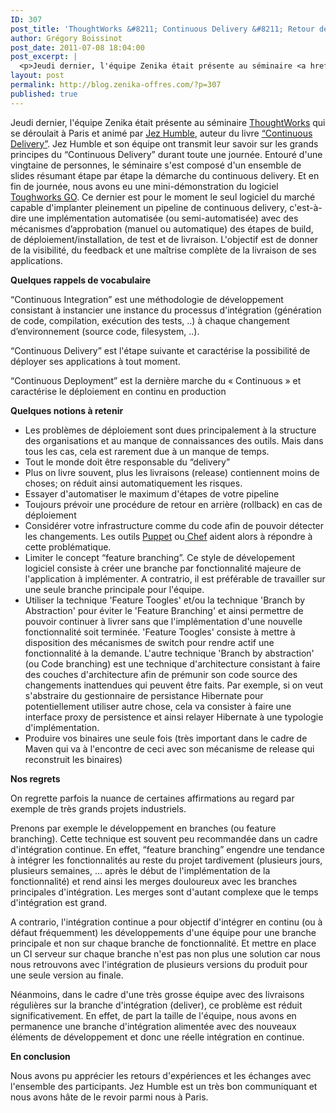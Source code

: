 ```yaml
---
ID: 307
post_title: 'ThoughtWorks &#8211; Continuous Delivery &#8211; Retour de conférence'
author: Grégory Boissinot
post_date: 2011-07-08 18:04:00
post_excerpt: |
  <p>Jeudi dernier, l'équipe Zenika était présente au séminaire <a href="www.thoughtworks.com/">ThoughtWorks</a> qui se déroulait à Paris et  animé par <a href="http://jezhumble.net/">Jez Humble</a>, auteur du livre <a href="http://www.amazon.com/gp/product/0321601912?tag=contindelive-20">“Continuous Delivery”</a>. Jez Humble et son équipe ont transmit leur savoir sur les grands principes du “Continuous Delivery” durant toute une journée. Entouré d'une vingtaine de personnes, le séminaire s'est composé d'un ensemble de slides résumant  étape par étape la démarche du continuous delivery. Et en fin de journée, nous avons eu une mini-démonstration du logiciel <a href="http://www.thoughtworks-studios.com/go-agile-release-management">Toughworks GO</a>. Ce dernier est pour le moment le seul logiciel du marché capable d'implanter pleinement un pipeline de continuous delivery, c'est-à-dire une implémentation automatisée (ou semi-automatisée) avec des mécanismes d’approbation (manuel ou automatique) des étapes de build, de déploiement/installation, de test et de livraison. L'objectif est de donner de la visibilité, du feedback et une maîtrise complète de la livraison de ses applications.</p>
layout: post
permalink: http://blog.zenika-offres.com/?p=307
published: true
---
```

<p>Jeudi dernier, l'équipe Zenika était présente au séminaire <a href="www.thoughtworks.com/">ThoughtWorks</a> qui se déroulait à Paris et  animé par <a href="http://jezhumble.net/">Jez Humble</a>, auteur du livre <a href="http://www.amazon.com/gp/product/0321601912?tag=contindelive-20">“Continuous Delivery”</a>. Jez Humble et son équipe ont transmit leur savoir sur les grands principes du “Continuous Delivery” durant toute une journée. Entouré d'une vingtaine de personnes, le séminaire s'est composé d'un ensemble de slides résumant  étape par étape la démarche du continuous delivery. Et en fin de journée, nous avons eu une mini-démonstration du logiciel <a href="http://www.thoughtworks-studios.com/go-agile-release-management">Toughworks GO</a>. Ce dernier est pour le moment le seul logiciel du marché capable d'implanter pleinement un pipeline de continuous delivery, c'est-à-dire une implémentation automatisée (ou semi-automatisée) avec des mécanismes d’approbation (manuel ou automatique) des étapes de build, de déploiement/installation, de test et de livraison. L'objectif est de donner de la visibilité, du feedback et une maîtrise complète de la livraison de ses applications.</p>
<!--more-->
<p><strong>Quelques rappels de vocabulaire</strong></p> <p>“Continuous Integration” est une méthodologie de développement consistant à instancier une instance du processus d'intégration (génération de code, compilation, exécution des tests, ..) à chaque changement d’environnement (source code, filesystem, ..).</p> <p>“Continuous Delivery” est l'étape suivante et caractérise la possibilité de déployer ses applications à tout moment.</p> <p>“Continuous Deployment” est la dernière marche du « Continuous » et caractérise le déploiement en continu en production</p> <p><strong>Quelques notions à retenir</strong></p> <ul> <li>Les problèmes de déploiement sont dues principalement à la structure des organisations et au manque de connaissances des outils. Mais dans tous les cas, cela est rarement due à un manque de temps.</li> <li>Tout le monde doit être responsable du “delivery”</li> <li>Plus on livre souvent, plus les livraisons (release) contiennent moins de choses; on réduit ainsi automatiquement les risques.</li> <li>Essayer d'automatiser le maximum d'étapes de votre pipeline</li> <li>Toujours prévoir une procédure de retour en arrière (rollback) en cas de déploiement</li> <li>Considérer votre infrastructure comme du code afin de pouvoir détecter les changements. Les outils <a href="http://projects.puppetlabs.com/projects/puppet">Puppet</a> ou<a href="http://wiki.opscode.com/pages/viewpage.action?pageId=7274862"> Chef</a> aident alors à répondre à cette problématique.</li> <li>Limiter le concept “feature branching”. Ce style de dévelopement logiciel consiste à créer une branche par fonctionnalité majeure de l'application à implémenter. A contratrio, il est préférable de travailler sur une seule branche principale pour l'équipe.</li> <li>Utiliser la technique 'Feature Toogles' et/ou la technique 'Branch by Abstraction' pour éviter le 'Feature Branching' et ainsi permettre de pouvoir continuer à livrer sans que l'implémentation d'une nouvelle fonctionnalité soit terminée. 'Feature Toogles' consiste à mettre à disposition des mécanismes de switch pour rendre actif une fonctionnalité à la demande. L'autre technique 'Branch by abstraction' (ou Code branching) est une technique d'architecture consistant à faire des couches d'architecture afin de prémunir son code source des changements inattendues qui peuvent être faits. Par exemple, si on veut s'abstraire du gestionnaire de persistance Hibernate pour potentiellement utiliser autre chose, cela va consister à faire une interface proxy de persistence et ainsi relayer Hibernate à une typologie d'implémentation.</li> <li>Produire vos binaires une seule fois (très important dans le cadre de Maven qui va à l'encontre de ceci avec son mécanisme de release qui reconstruit les binaires)</li> </ul> <p><strong>Nos regrets</strong></p> <p>On regrette parfois la nuance de certaines affirmations au regard par exemple de très grands projets industriels.</p> <p>Prenons par exemple le développement en branches (ou feature branching).  Cette technique est souvent peu recommandée dans un cadre d'intégration continue. En effet, “feature branching” engendre une tendance à intégrer les fonctionnalités au reste du projet tardivement (plusieurs jours, plusieurs semaines, … après le début de l'implémentation de la fonctionnalité) et rend ainsi les merges douloureux avec les branches principales d'intégration. Les merges sont d'autant complexe que le temps d'intégration est grand.</p> <p>A contrario, l'intégration continue a pour objectif d'intégrer en continu (ou à défaut fréquemment) les développements d'une équipe pour une branche principale et non sur chaque branche de fonctionnalité. Et mettre en place un CI serveur sur chaque branche n'est pas non plus une solution car nous nous retrouvons avec l'intégration de plusieurs versions du produit pour une seule version au finale.</p> <p>Néanmoins, dans le cadre d'une très grosse équipe avec des livraisons régulières sur la branche d'intégration (deliver), ce problème est réduit significativement. En effet, de part la taille de l'équipe, nous avons en permanence une branche d'intégration alimentée avec des nouveaux éléments de développement et donc une réelle intégration en continue.</p> <p><strong>En conclusion</strong></p> <p>Nous avons pu apprécier les retours d'expériences et les échanges avec l'ensemble des participants.  Jez Humble est un très bon communiquant et nous avons hâte de le revoir parmi nous à Paris.</p>
